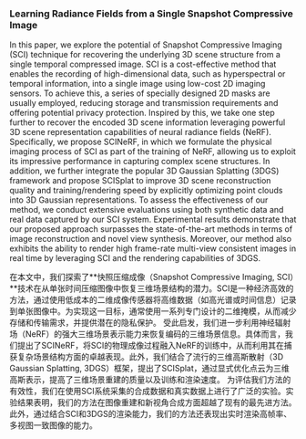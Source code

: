 ### Learning Radiance Fields from a Single Snapshot Compressive Image

In this paper, we explore the potential of Snapshot Compressive Imaging (SCI) technique for recovering the underlying 3D scene structure from a single temporal compressed image. SCI is a cost-effective method that enables the recording of high-dimensional data, such as hyperspectral or temporal information, into a single image using low-cost 2D imaging sensors. To achieve this, a series of specially designed 2D masks are usually employed, reducing storage and transmission requirements and offering potential privacy protection. Inspired by this, we take one step further to recover the encoded 3D scene information leveraging powerful 3D scene representation capabilities of neural radiance fields (NeRF). Specifically, we propose SCINeRF, in which we formulate the physical imaging process of SCI as part of the training of NeRF, allowing us to exploit its impressive performance in capturing complex scene structures. In addition, we further integrate the popular 3D Gaussian Splatting (3DGS) framework and propose SCISplat to improve 3D scene reconstruction quality and training/rendering speed by explicitly optimizing point clouds into 3D Gaussian representations. To assess the effectiveness of our method, we conduct extensive evaluations using both synthetic data and real data captured by our SCI system. Experimental results demonstrate that our proposed approach surpasses the state-of-the-art methods in terms of image reconstruction and novel view synthesis. Moreover, our method also exhibits the ability to render high frame-rate multi-view consistent images in real time by leveraging SCI and the rendering capabilities of 3DGS.

在本文中，我们探索了**快照压缩成像（Snapshot Compressive Imaging, SCI）**技术在从单张时间压缩图像中恢复三维场景结构的潜力。SCI是一种经济高效的方法，通过使用低成本的二维成像传感器将高维数据（如高光谱或时间信息）记录到单张图像中。为实现这一目标，通常使用一系列专门设计的二维掩模，从而减少存储和传输需求，并提供潜在的隐私保护。
受此启发，我们进一步利用神经辐射场（NeRF）的强大三维场景表示能力来恢复编码的三维场景信息。具体而言，我们提出了SCINeRF，将SCI的物理成像过程融入NeRF的训练中，从而利用其在捕获复杂场景结构方面的卓越表现。此外，我们结合了流行的三维高斯散射（3D Gaussian Splatting, 3DGS）框架，提出了SCISplat，通过显式优化点云为三维高斯表示，提高了三维场景重建的质量以及训练和渲染速度。
为评估我们方法的有效性，我们在使用SCI系统采集的合成数据和真实数据上进行了广泛的实验。实验结果表明，我们的方法在图像重建和新视角合成方面超越了现有的最先进方法。此外，通过结合SCI和3DGS的渲染能力，我们的方法还表现出实时渲染高帧率、多视图一致图像的能力。
